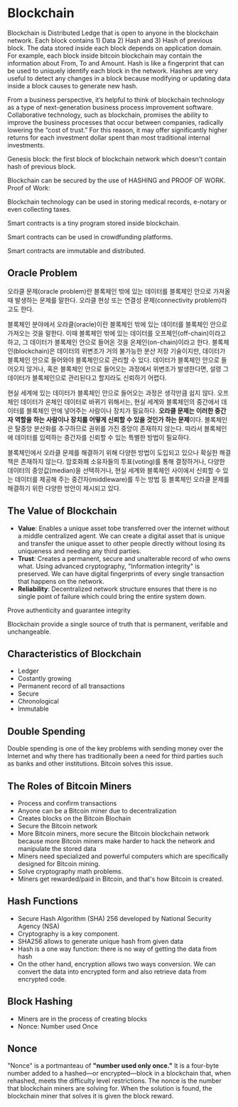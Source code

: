 # Blockchain

Blockchain is Distributed Ledge that is open to anyone in the blockchain network. Each block contains 1) Data 2) Hash and 3) Hash of previous block. The data stored inside each block depends on application domain. For example, each block inside bitcoin blockchain may contain the information about From, To and Amount. Hash is like a fingerprint that can be used to uniquely identify each block in the network. Hashes are very useful to detect any changes in a block because modifying or updating data inside a block causes to generate new hash.

From a business perspective, it’s helpful to think of blockchain technology as a type of next-generation business process improvement software. Collaborative technology, such as blockchain, promises the ability to improve the business processes that occur between companies, radically lowering the “cost of trust.” For this reason, it may offer significantly higher returns for each investment dollar spent than most traditional internal investments.

Genesis block: the first block of blockchain network which doesn't contain hash of previous block.

Blockchain can be secured by the use of HASHING and PROOF OF WORK.
Proof of Work: 

Blockchain technology can be used in storing medical records, e-notary or even collecting taxes.

Smart contracts is a tiny program stored inside blockchain.

Smart contracts can be used in crowdfunding platforms.

Smart contracts are immutable and distributed.

## Oracle Problem

오라클 문제(oracle problem)란 블록체인 밖에 있는 데이터를 블록체인 안으로 가져올 때 발생하는 문제를 말한다. 오라클 현상 또는 연결성 문제(connectivity problem)라고도 한다.

블록체인 분야에서 오라클(oracle)이란 블록체인 밖에 있는 데이터를 블록체인 안으로 가져오는 것을 말한다. 이때 블록체인 밖에 있는 데이터를 오프체인(off-chain)이라고 하고, 그 데이터가 블록체인 안으로 들어온 것을 온체인(on-chain)이라고 한다. 블록체인(blockchain)은 데이터의 위변조가 거의 불가능한 분산 저장 기술이지만, 데이터가 블록체인 안으로 들어와야 블록체인으로 관리할 수 있다. 데이터가 블록체인 안으로 들어오지 않거나, 혹은 블록체인 안으로 들어오는 과정에서 위변조가 발생한다면, 설령 그 데이터가 블록체인으로 관리된다고 할지라도 신뢰하기 어렵다.

현실 세계에 있는 데이터가 블록체인 안으로 들어오는 과정은 생각만큼 쉽지 않다. 오프체인 데이터가 온체인 데이터로 바뀌기 위해서는, 현실 세계와 블록체인의 중간에서 데이터를 블록체인 안에 넣어주는 사람이나 장치가 필요하다. **오라클 문제는 이러한 중간자 역할을 하는 사람이나 장치를 어떻게 신뢰할 수 있을 것인가 하는 문제**이다. 블록체인은 탈중앙 분산화를 추구하므로 권위를 가진 중앙이 존재하지 않는다. 따라서 블록체인에 데이터를 입력하는 중간자를 신뢰할 수 있는 특별한 방법이 필요하다.

블록체인에서 오라클 문제를 해결하기 위해 다양한 방법이 도입되고 있으나 확실한 해결책은 존재하지 않는다. 암호화폐 소유자들의 투표(voting)를 통해 결정하거나, 다양한 데이터의 중앙값(median)을 선택하거나, 현실 세계와 블록체인 사이에서 신뢰할 수 있는 데이터를 제공해 주는 중간자(middleware)를 두는 방법 등 블록체인 오라클 문제를 해결하기 위한 다양한 방안이 제시되고 있다.

## The Value of Blockchain

- **Value**: Enables a unique asset tobe transferred over the internet without a middle centralized agent. We can create a digital asset that is unique and transfer the unique asset to other people directly without losing its uniqueness and needing any third parties. 
- **Trust**: Creates a permanent, secure and unalterable record of who owns what. Using advanced cryptography, "Information integrity" is preserved. We can have digital fingerprints of every single transaction that happens on the network. 
- **Reliability**: Decentralized network structure ensures that there is no single point of failure which could bring the entire system down.

Prove authenticity and guarantee integrity

Blockchain provide a single source of truth that is permanent, verifable and unchangeable. 

## Characteristics of Blockchain

- Ledger
- Costantly growing
- Permanent record of all transactions
- Secure
- Chronological
- Immutable

## Double Spending

Double spending is one of the key problems with sending money over the Internet and why there has traditionally been a need for third parties such as banks and other institutions. Bitcoin solves this issue.

## The Roles of Bitcoin Miners

- Process and confirm transactions
- Anyone can be a Bitcoin miner due to decentralization
- Creates blocks on the Bitcoin Blochain
- Secure the Bitcoin network
- More Bitcoin miners, more secure the Bitcoin blockchain network because more Bitcoin miners make harder to hack the network and manipulate the stored data
- Miners need specialized and powerful computers which are specifically designed for Bitcoin mining.
- Solve cryptography math problems.
- Miners get rewarded/paid in Bitcoin, and that's how Bitcoin is created.

## Hash Functions

- Secure Hash Algorithm (SHA) 256 developed by National Security Agency (NSA)
- Cryptography is a key component.
- SHA256 allows to generate unique hash from given data
- Hash is a one way function: there is no way of getting the data from hash
- On the other hand, encryption allows two ways conversion. We can convert the data into encrypted form and also retrieve data from encrypted code.

## Block Hashing

- Miners are in the process of creating blocks
- Nonce: Number used Once

## Nonce

"Nonce" is a portmanteau of **"number used only once."** It is a four-byte number added to a hashed—or encrypted—block in a blockchain that, when rehashed, meets the difficulty level restrictions. The nonce is the number that blockchain miners are solving for. When the solution is found, the blockchain miner that solves it is given the block reward.